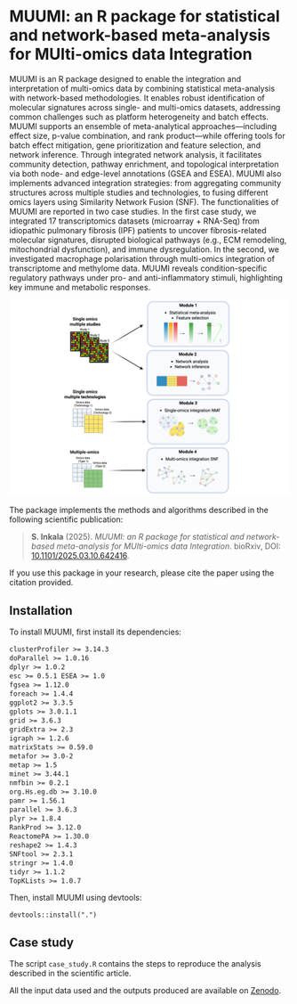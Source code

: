 # MUUMI: an R package for statistical and network-based meta-analysis for MUlti-omics data Integration

MUUMI is an R package designed to enable the integration and interpretation of multi-omics data by combining statistical meta-analysis with network-based methodologies. It enables robust identification of molecular signatures across single- and multi-omics datasets, addressing common challenges such as platform heterogeneity and batch effects. MUUMI supports an ensemble of meta-analytical approaches—including effect size, p-value combination, and rank product—while offering tools for batch effect mitigation, gene prioritization and feature selection, and network inference. Through integrated network analysis, it facilitates community detection, pathway enrichment, and topological interpretation via both node- and edge-level annotations (GSEA and ESEA). MUUMI also implements advanced integration strategies: from aggregating community structures across multiple studies and technologies, to fusing different omics layers using Similarity Network Fusion (SNF). The functionalities of MUUMI are reported in two case studies. In the first case study, we integrated 17 transcriptomics datasets (microarray + RNA-Seq) from idiopathic pulmonary fibrosis (IPF) patients to uncover fibrosis-related molecular signatures, disrupted biological pathways (e.g., ECM remodeling, mitochondrial dysfunction), and immune dysregulation. In the second, we investigated macrophage polarisation through multi-omics integration of transcriptome and methylome data. MUUMI reveals condition-specific regulatory pathways under pro- and anti-inflammatory stimuli, highlighting key immune and metabolic responses.


![Architecture Diagram](docs/img/Figure_main.png)


The package implements the methods and algorithms described in the following scientific publication:

> **S. Inkala** (2025). *MUUMI: an R package for statistical and network-based meta-analysis for MUlti-omics data Integration*. bioRxiv, DOI: [10.1101/2025.03.10.642416](https://doi.org/10.1101/2025.03.10.642416).

If you use this package in your research, please cite the paper using the citation provided.

## Installation
To install MUUMI, first install its dependencies:

```
clusterProfiler >= 3.14.3 
doParallel >= 1.0.16 
dplyr >= 1.0.2 
esc >= 0.5.1 ESEA >= 1.0 
fgsea >= 1.12.0 
foreach >= 1.4.4 
ggplot2 >= 3.3.5 
gplots >= 3.0.1.1 
grid >= 3.6.3 
gridExtra >= 2.3 
igraph >= 1.2.6 
matrixStats >= 0.59.0 
metafor >= 3.0-2 
metap >= 1.5 
minet >= 3.44.1 
nmfbin >= 0.2.1
org.Hs.eg.db >= 3.10.0
pamr >= 1.56.1
parallel >= 3.6.3 
plyr >= 1.8.4 
RankProd >= 3.12.0 
ReactomePA >= 1.30.0 
reshape2 >= 1.4.3 
SNFtool >= 2.3.1 
stringr >= 1.4.0 
tidyr >= 1.1.2
TopKLists >= 1.0.7
```

Then, install MUUMI using devtools:

```
devtools::install(".")
```

## Case study
The script `case_study.R` contains the steps to reproduce the analysis described in the scientific article.

All the input data used and the outputs produced are available on [Zenodo](https://zenodo.org/records/15019060).
